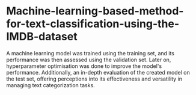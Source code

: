 # Machine-learning-based-method-for-text-classification-using-the-IMDB-dataset
A machine learning model was trained using the training set, and its performance was then assessed using the validation set. Later on, hyperparameter optimisation was done to improve the model's performance. Additionally, an in-depth evaluation of the created model on the test set, offering perceptions into its effectiveness and versatility in managing text categorization tasks.
